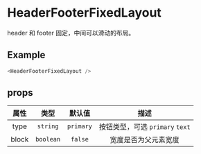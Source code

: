 # HeaderFooterFixedLayout

header 和 footer 固定，中间可以滑动的布局。

## Example

```javascript
<HeaderFooterFixedLayout />
```

## props

| 属性  |   类型    |  默认值   |              描述               |
| :---: | :-------: | :-------: | :-----------------------------: |
| type  | `string`  | `primary` | 按钮类型，可选 `primary` `text` |
| block | `boolean` |  `false`  |      宽度是否为父元素宽度       |
